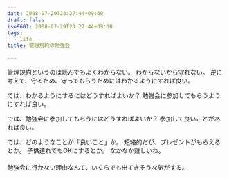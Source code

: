 ```yaml
---
date: 2008-07-29T23:27:44+09:00
draft: false
iso8601: 2008-07-29T23:27:44+09:00
tags:
  - life
title: 管理規約の勉強会

---
```


管理規約というのは読んでもよくわからない。
わからないから守れない。
逆に考えて、守るため、守ってもらうためにはわかるようにすれば良い。

では、わかるようにするにはどうすればよいか？
勉強会に参加してもらうようにすれば良い。

では、勉強会に参加してもらうにはどうすればよいか？
参加して良いことがあれば良い。

では、どのようなことが「良いこと」か。
短絡的だが、プレゼントがもらえるとか。
子供連れでもOKにするとか。
&#133;なかなか難しいね。

勉強会に行かない理由なんて、いくらでも出てきそうな気がする。

